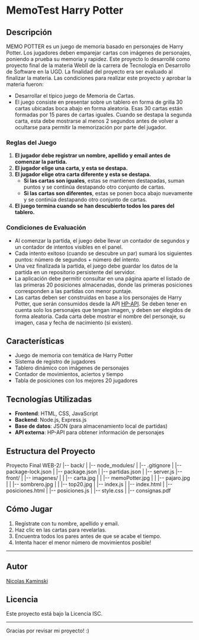 # MemoTest Harry Potter

## Descripción
MEMO POTTER es un juego de memoria basado en personajes de Harry Potter. Los jugadores deben emparejar cartas con imágenes de personajes, poniendo a prueba su memoria y rapidez. Este proyecto lo desarrollé como proyecto final de la materia WebII de la carrera de Tecnología en Desarrollo de Software en la UGD. La finalidad del proyecto era ser evaluado al finalizar la materia. Las condiciones para realizar este proyecto y aprobar la materia fueron:

- Desarrollar el típico juego de Memoria de Cartas.
- El juego consiste en presentar sobre un tablero en forma de grilla 30 cartas ubicadas boca abajo en forma aleatoria. Esas 30 cartas están formadas por 15 pares de cartas iguales. Cuando se destapa la segunda carta, esta debe mostrarse al menos 2 segundos antes de volver a ocultarse para permitir la memorización por parte del jugador.

### Reglas del Juego
1. **El jugador debe registrar un nombre, apellido y email antes de comenzar la partida.**
2. **El jugador elige una carta, y esta se destapa.**
3. **El jugador elige otra carta diferente y esta se destapa.**
   - **Si las cartas son iguales**, estas se mantienen destapadas, suman puntos y se continúa destapando otro conjunto de cartas.
   - **Si las cartas son diferentes**, estas se ponen boca abajo nuevamente y se continúa destapando otro conjunto de cartas. 
4. **El juego termina cuando se han descubierto todos los pares del tablero.**

### Condiciones de Evaluación
- Al comenzar la partida, el juego debe llevar un contador de segundos y un contador de intentos visibles en el panel.
- Cada intento exitoso (cuando se descubre un par) sumará los siguientes puntos: número de segundos + número del intento.
- Una vez finalizada la partida, el juego debe guardar los datos de la partida en un repositorio persistente del servidor.
- La aplicación debe permitir consultar en una página aparte el listado de las primeras 20 posiciones almacenadas, donde las primeras posiciones corresponden a las partidas con menor puntaje.
- Las cartas deben ser construidas en base a los personajes de Harry Potter, que serán consumidos desde la API [HP-API](https://hp-api.onrender.com/api/characters). Se deben tener en cuenta solo los personajes que tengan imagen, y deben ser elegidos de forma aleatoria. Cada carta debe mostrar el nombre del personaje, su imagen, casa y fecha de nacimiento (si existen).

## Características
- Juego de memoria con temática de Harry Potter
- Sistema de registro de jugadores
- Tablero dinámico con imágenes de personajes
- Contador de movimientos, aciertos y tiempo
- Tabla de posiciones con los mejores 20 jugadores

## Tecnologías Utilizadas
- **Frontend**: HTML, CSS, JavaScript
- **Backend**: Node.js, Express.js
- **Base de datos**: JSON (para almacenamiento local de partidas)
- **API externa**: HP-API para obtener información de personajes


## Estructura del Proyecto
Proyecto Final WEB-2/
|-- back/
| |-- node_modules/
| |-- .gitignore
| |-- package-lock.json
| |-- package.json
| |-- partidas.json
| |-- server.js
|-- front/
| |-- imagenes/
| | |-- carta.jpg
| | |-- memoPotter.jpg
| | |-- pajaro.jpg
| | |-- sombrero.jpg
| | |-- top20.jpg
| |-- index.js
| |-- index.html
| |-- posiciones.html
| |-- posiciones.js
| |-- style.css
| |-- consignas.pdf

## Cómo Jugar
1. Regístrate con tu nombre, apellido y email.
2. Haz clic en las cartas para revelarlas.
3. Encuentra todos los pares antes de que se acabe el tiempo.
4. Intenta hacer el menor número de movimientos posible!

---

## Autor
[Nicolas Kaminski](https://www.linkedin.com/in/nkaminski-profile/)

## Licencia
Este proyecto está bajo la Licencia ISC.

---

Gracias por revisar mi proyecto! :)



